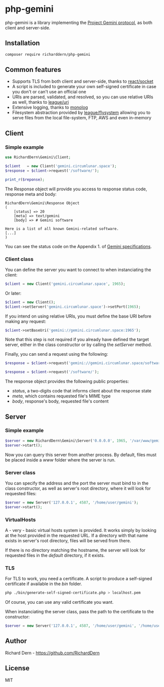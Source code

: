 # php-gemini

php-gemini is a library implementing the 
[Project Gemini protocol](https://gemini.circumlunar.space), as both client and
server-side.

## Installation

```bash
composer require richarddern/php-gemini
```

## Common features

- Supports TLS from both client and server-side, thanks to [react/socket](https://reactphp.org/socket/)
- A script is included to generate your own self-signed certificate in 
case you don't or can't use an official one
- URIs are parsed, validated, and resolved, so you can use relative
URIs as well, thanks to [league/uri](https://uri.thephpleague.com)
- Extensive logging, thanks to [monolog](https://github.com/Seldaek/monolog)
- Filesystem abstraction provided by [league/flysystem](https://flysystem.thephpleague.com/v2/docs/)
allowing you to serve files from the local file-system, FTP, AWS and even in-memory

## Client

### Simple example

```php
use RichardDern\Gemini\Client;

$client   = new Client('gemini.circumlunar.space');
$response = $client->request('/software/');

print_r($reponse);
```

The Response object will provide you access to response status code, response
meta and body:

```
RichardDern\Gemini\Response Object
(
    [status] => 20
    [meta] => text/gemini
    [body] => # Gemini software

Here is a list of all known Gemini-related software.
[...]
)
```

You can see the status code on the Appendix 1. of 
[Gemini specifications](https://gemini.circumlunar.space/docs/specification.html).

### Client class

You can define the server you want to connect to when instanciating the
client:

```php
$client = new Client('gemini.circumlunar.space', 1965);
```

Or later:

```php
$client = new Client();
$client->setServer('gemini.circumlunar.space')->setPort(1965);
```

If you intend on using relative URIs, you must define the base URI 
before making any request:

```php
$client->setBaseUri('gemini://gemini.circumlunar.space:1965');
```

Note that this step is not required if you already have defined the
target server, either in the class constructor or by calling the
_setServer_ method.

Finally, you can send a request using the following:

```php
$response = $client->request('gemini://gemini.circumlunar.space/software/');

$response = $client->request('/software/');
```

The response object provides the following public properties:

- _status_, a two-digits code that informs client about the response
state
- _meta_, which contains requested file's MIME type
- _body_, response's body, requested file's content

## Server

### Simple example

```php
$server = new RichardDern\Gemini\Server('0.0.0.0', 1965, '/var/www/gemini');
$server->start();
```

Now you can query this server from another process. By default, files must be
placed inside a _www_ folder where the server is run.

### Server class

You can specify the address and the port the server must bind to in
the class constructor, as well as server's root directory, where it
will look for requested files:

```php
$server = new Server('127.0.0.1', 4587, '/home/user/gemini');
$server->start();
```

### VirtualHosts

A - very - basic virtual hosts system is provided. It works simply by looking at
the host provided in the requested URL. If a directory with that name exists in
server's root directory, files will be served from there. 

If there is no directory matching the hostname, the server will look for
requested files in the _default_ directory, if it exists.

### TLS

For TLS to work, you need a certificate. A script to produce a self-signed
certificate if available in the _bin_ folder.

```bash
php ./bin/generate-self-signed-certificate.php > localhost.pem
```

Of course, you can use any valid certificate you want.

When instanciating the server class, pass the path to the certificate to the
constructor:

```php
$server = new Server('127.0.0.1', 4587, '/home/user/gemini', '/home/user/certificate/pem');
```

## Author

Richard Dern - https://github.com/RichardDern

## License

MIT
